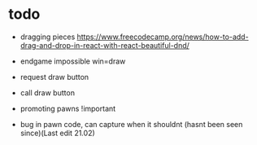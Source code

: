 # todo



- dragging  pieces https://www.freecodecamp.org/news/how-to-add-drag-and-drop-in-react-with-react-beautiful-dnd/

- endgame impossible win=draw

- request draw button
- call draw button

- promoting pawns !important

- bug in pawn code, can capture when it shouldnt (hasnt been seen since)(Last edit 21.02)
